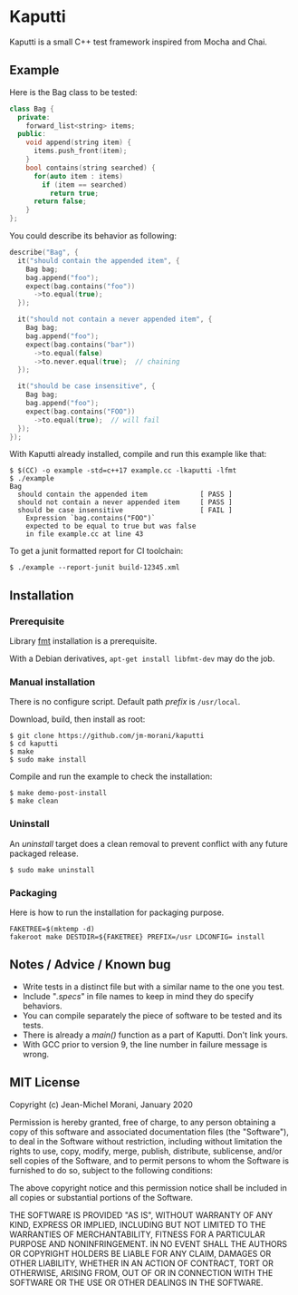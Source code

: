 # Kaputti

Kaputti is a small C++ test framework inspired from Mocha and Chai.


## Example

Here is the Bag class to be tested:

```c++
class Bag {
  private:
    forward_list<string> items;
  public:
    void append(string item) {
      items.push_front(item);
    }
    bool contains(string searched) {
      for(auto item : items)
        if (item == searched)
          return true;
      return false;
    }
};
```

You could describe its behavior as following:

```c++
describe("Bag", {
  it("should contain the appended item", {
    Bag bag;
    bag.append("foo");
    expect(bag.contains("foo"))
      ->to.equal(true);
  });

  it("should not contain a never appended item", {
    Bag bag;
    bag.append("foo");
    expect(bag.contains("bar"))
      ->to.equal(false)
      ->to.never.equal(true);  // chaining
  });

  it("should be case insensitive", {
    Bag bag;
    bag.append("foo");
    expect(bag.contains("FOO"))
      ->to.equal(true);  // will fail
  });
});
```

With Kaputti already installed, compile and run this example like that:

```
$ $(CC) -o example -std=c++17 example.cc -lkaputti -lfmt
$ ./example
Bag
  should contain the appended item             [ PASS ]
  should not contain a never appended item     [ PASS ]
  should be case insensitive                   [ FAIL ]
    Expression `bag.contains("FOO")`
    expected to be equal to true but was false
    in file example.cc at line 43
```


To get a junit formatted report for CI toolchain:
```
$ ./example --report-junit build-12345.xml
```


## Installation

### Prerequisite

Library [fmt](https://github.com/fmtlib/fmt) installation is a prerequisite.

With a Debian derivatives, `apt-get install libfmt-dev` may do the job.

### Manual installation

There is no configure script. Default path *prefix*  is `/usr/local`.

Download, build, then install as root:

```
$ git clone https://github.com/jm-morani/kaputti
$ cd kaputti
$ make
$ sudo make install
```

Compile and run the example to check the installation:

```
$ make demo-post-install
$ make clean
```

### Uninstall

An *uninstall* target does a clean removal to prevent conflict with any future packaged release.

```
$ sudo make uninstall
```

### Packaging

Here is how to run the installation for packaging purpose.

```
FAKETREE=$(mktemp -d)
fakeroot make DESTDIR=${FAKETREE} PREFIX=/usr LDCONFIG= install
```

## Notes / Advice / Known bug

* Write tests in a distinct file but with a similar name to the one you test.
* Include "*.specs*" in file names to keep in mind they do specify behaviors.
* You can compile separately the piece of software to be tested and its tests.
* There is already a *main()* function as a part of Kaputti. Don't link yours.
* With GCC prior to version 9, the line number in failure message is wrong.


## MIT License

Copyright (c) Jean-Michel Morani, January 2020

Permission is hereby granted, free of charge, to any person obtaining a copy
of this software and associated documentation files (the "Software"), to deal
in the Software without restriction, including without limitation the rights
to use, copy, modify, merge, publish, distribute, sublicense, and/or sell
copies of the Software, and to permit persons to whom the Software is
furnished to do so, subject to the following conditions:

The above copyright notice and this permission notice shall be included in all
copies or substantial portions of the Software.

THE SOFTWARE IS PROVIDED "AS IS", WITHOUT WARRANTY OF ANY KIND, EXPRESS OR
IMPLIED, INCLUDING BUT NOT LIMITED TO THE WARRANTIES OF MERCHANTABILITY,
FITNESS FOR A PARTICULAR PURPOSE AND NONINFRINGEMENT. IN NO EVENT SHALL THE
AUTHORS OR COPYRIGHT HOLDERS BE LIABLE FOR ANY CLAIM, DAMAGES OR OTHER
LIABILITY, WHETHER IN AN ACTION OF CONTRACT, TORT OR OTHERWISE, ARISING FROM,
OUT OF OR IN CONNECTION WITH THE SOFTWARE OR THE USE OR OTHER DEALINGS IN THE
SOFTWARE.
